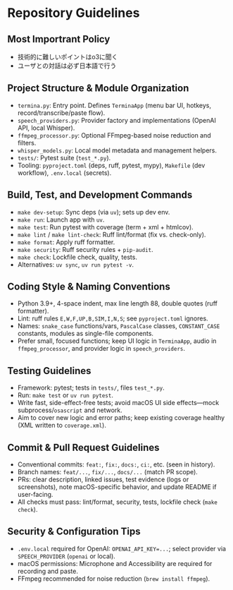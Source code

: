 # Repository Guidelines

## Most Importrant Policy
- 技術的に難しいポイントはo3に聞く
- ユーザとの対話は必ず日本語で行う

## Project Structure & Module Organization
- `termina.py`: Entry point. Defines `TerminaApp` (menu bar UI, hotkeys, record/transcribe/paste flow).
- `speech_providers.py`: Provider factory and implementations (OpenAI API, local Whisper).
- `ffmpeg_processor.py`: Optional FFmpeg-based noise reduction and filters.
- `whisper_models.py`: Local model metadata and management helpers.
- `tests/`: Pytest suite (`test_*.py`).
- Tooling: `pyproject.toml` (deps, ruff, pytest, mypy), `Makefile` (dev workflow), `.env.local` (secrets).

## Build, Test, and Development Commands
- `make dev-setup`: Sync deps (via `uv`); sets up dev env.
- `make run`: Launch app with `uv`.
- `make test`: Run pytest with coverage (term + xml + htmlcov).
- `make lint` / `make lint-check`: Ruff lint/format (fix vs. check-only).
- `make format`: Apply ruff formatter.
- `make security`: Ruff security rules + `pip-audit`.
- `make check`: Lockfile check, quality, tests.
- Alternatives: `uv sync`, `uv run pytest -v`.

## Coding Style & Naming Conventions
- Python 3.9+, 4-space indent, max line length 88, double quotes (ruff formatter).
- Lint: ruff rules `E,W,F,UP,B,SIM,I,N,S`; see `pyproject.toml` ignores.
- Names: `snake_case` functions/vars, `PascalCase` classes, `CONSTANT_CASE` constants, modules as single-file components.
- Prefer small, focused functions; keep UI logic in `TerminaApp`, audio in `ffmpeg_processor`, and provider logic in `speech_providers`.

## Testing Guidelines
- Framework: pytest; tests in `tests/`, files `test_*.py`.
- Run: `make test` or `uv run pytest`.
- Write fast, side-effect-free tests; avoid macOS UI side effects—mock subprocess/`osascript` and network.
- Aim to cover new logic and error paths; keep existing coverage healthy (XML written to `coverage.xml`).

## Commit & Pull Request Guidelines
- Conventional commits: `feat:`, `fix:`, `docs:`, `ci:`, etc. (seen in history).
- Branch names: `feat/...`, `fix/...`, `docs/...` (match PR scope).
- PRs: clear description, linked issues, test evidence (logs or screenshots), note macOS-specific behavior, and update README if user-facing.
- All checks must pass: lint/format, security, tests, lockfile check (`make check`).

## Security & Configuration Tips
- `.env.local` required for OpenAI: `OPENAI_API_KEY=...`; select provider via `SPEECH_PROVIDER` (`openai` or local).
- macOS permissions: Microphone and Accessibility are required for recording and paste.
- FFmpeg recommended for noise reduction (`brew install ffmpeg`).
